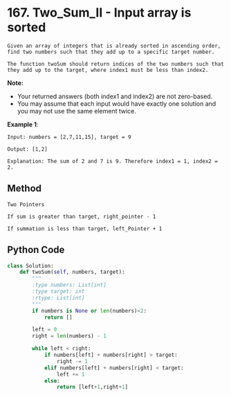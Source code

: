# 167. Two_Sum_II - Input array is sorted

    Given an array of integers that is already sorted in ascending order, find two numbers such that they add up to a specific target number.

    The function twoSum should return indices of the two numbers such that they add up to the target, where index1 must be less than index2.

**Note:**

* Your returned answers (both index1 and index2) are not zero-based.
* You may assume that each input would have exactly one solution and you may not use the same element twice.


**Example 1**:

    Input: numbers = [2,7,11,15], target = 9

    Output: [1,2]

    Explanation: The sum of 2 and 7 is 9. Therefore index1 = 1, index2 = 2.

## Method

    Two Pointers

    If sum is greater than target, right_pointer - 1

    If summation is less than target, left_Pointer + 1

## Python Code

```python
class Solution:
    def twoSum(self, numbers, target):
        """
        :type numbers: List[int]
        :type target: int
        :rtype: List[int]
        """
        if numbers is None or len(numbers)<2:
            return []

        left = 0
        right = len(numbers) - 1

        while left < right:
            if numbers[left] + numbers[right] > target:
                right -= 1
            elif numbers[left] + numbers[right] < target:
                left += 1
            else:
                return [left+1,right+1]
```
